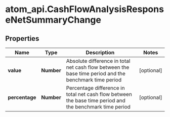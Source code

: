 # atom_api.CashFlowAnalysisResponseNetSummaryChange

## Properties
Name | Type | Description | Notes
------------ | ------------- | ------------- | -------------
**value** | **Number** | Absolute difference in total net cash flow between the base time period and the benchmark time period | [optional] 
**percentage** | **Number** | Percentage difference in total net cash flow between the base time period and the benchmark time period | [optional] 


